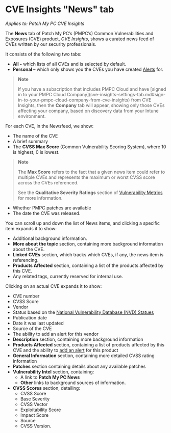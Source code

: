 # CVE Insights "News" tab

_Applies to: Patch My PC CVE Insights_

The <strong>News</strong> tab of Patch My PC’s (PMPC’s) Common Vulnerabilities and Exposures (CVE) product, _CVE Insights_, shows a curated news feed of CVEs written by our security professionals.

It consists of the following two tabs:

* <strong>All -</strong> which lists of all CVEs and is selected by default.
* <strong>Personal –</strong> which only shows you the CVEs you have created [Alerts](cve-insights-alerts-tab.md) for.

<blockquote class="wp-block-quote">
<p><strong>Note</strong></p>
<p>If you have a subscription that includes PMPC Cloud and have [signed in to your PMPC Cloud Company](cve-insights-settings-tab.md#sign-in-to-your-pmpc-cloud-company-from-cve-insights) from CVE Insights, then the <strong>Company</strong> tab will appear, showing only those CVEs affecting your company, based on discovery data from your Intune environment.</p>
</blockquote>

For each CVE, in the Newsfeed, we show:

* The name of the CVE
* A brief summary
* The <strong>CVSS Max Score</strong> (Common Vulnerability Scoring System), where 10 is highest, 0 is lowest.

<blockquote class="wp-block-quote">
<p><strong>Note</strong></p>
<p>The <strong>Max Score</strong> refers to the fact that a given news item could refer to multiple CVEs and represents the maximum or worst CVSS score across the CVEs referenced.</p>
<p>See the <strong>Qualitative Severity Ratings</strong> section of <a href="https://nvd.nist.gov/vuln-metrics/cvss">Vulnerability Metrics</a> for more information.</p>
</blockquote>

* Whether PMPC patches are available
* The date the CVE was released.

You can scroll up and down the list of News items, and clicking a specific item expands it to show:

* Additional background information.
* <strong>More about the topic</strong> section, containing more background information about the CVE.
* <strong>Linked CVEs</strong> section, which tracks which CVEs, if any, the news item is referencing.
* <strong>Products Affected</strong> section, containing a list of the products affected by this CVE.
* Any related tags, currently reserved for internal use.

Clicking on an actual CVE expands it to show:

* CVE number
* CVSS Score
* Vendor
* Status based on the [National Vulnerability Database (NVD) Statues](https://nvd.nist.gov/vuln/vulnerability-status#divNvdStatus)
* Publication date
* Date it was last updated
* Source of the CVE
* The ability to add an alert for this vendor
* <strong>Description</strong> section, containing more background information
* <strong>Products Affected</strong> section, containing a list of products affected by this CVE and the ability to [add an alert](cve-insights-alerts-tab.md#create-an-alert-from-the-alerts-tab) for this product
* <strong>General Information</strong> section, containing more detailed CVSS rating information
* <strong>Patches</strong> section containing details about any available patches
* <strong>Vulnerability Intel</strong> section, containing:
  * A link to <strong>Patch My PC News</strong>
  * <strong>Other</strong> links to background sources of information.
* <strong>CVSS Scores</strong>  section, detailing:
  * CVSS Score
  * Base Severity
  * CVSS Vector
  * Exploitability Score
  * Impact Score
  * Source
  * CVSS Version.&#x20;